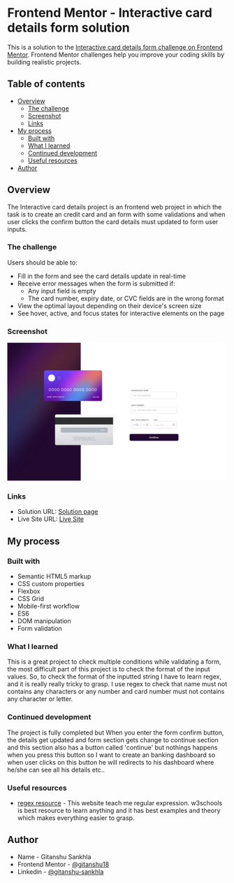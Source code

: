 # Frontend Mentor - Interactive card details form solution

This is a solution to the [Interactive card details form challenge on Frontend Mentor](https://www.frontendmentor.io/challenges/interactive-card-details-form-XpS8cKZDWw). Frontend Mentor challenges help you improve your coding skills by building realistic projects. 

## Table of contents

- [Overview](#overview)
  - [The challenge](#the-challenge)
  - [Screenshot](#screenshot)
  - [Links](#links)
- [My process](#my-process)
  - [Built with](#built-with)
  - [What I learned](#what-i-learned)
  - [Continued development](#continued-development)
  - [Useful resources](#useful-resources)
- [Author](#author)



## Overview
The Interactive card details project is an frontend web project in which the task is to create an credit card and an form with some validations and when user clicks the confirm button the card details must updated to form user inputs. 

### The challenge

Users should be able to:

- Fill in the form and see the card details update in real-time
- Receive error messages when the form is submitted if:
  - Any input field is empty
  - The card number, expiry date, or CVC fields are in the wrong format
- View the optimal layout depending on their device's screen size
- See hover, active, and focus states for interactive elements on the page

### Screenshot

![screenshot](screenshot.jpg)

### Links

- Solution URL: [Solution page](https://www.frontendmentor.io/solutions/interactive-card-details-grids-postioning-and-form-validation-COMC1WMhZW)
- Live Site URL: [Live Site](https://interactive-card-git.netlify.app/)

## My process

### Built with

- Semantic HTML5 markup
- CSS custom properties
- Flexbox
- CSS Grid
- Mobile-first workflow
- ES6 
- DOM manipulation
- Form validation


### What I learned

This is a great project to check multiple conditions while validating a form, the most difficult part of this project is to check the format of the input values.
So, to check the format of the inputted string I have to learn regex, and it is really really tricky to grasp. I use regex to check that name must not contains any characters or any number and card number must not contains any character or letter.


### Continued development

The project is fully completed but When you enter the form confirm button, the details get updated and form section gets change to continue section and this section also has a button called 'continue' but nothings happens when you press this button so I want to create an banking dashboard so when user clicks on this button he will redirects to his dashboard where he/she can see all his details etc..


### Useful resources

- [regex resource](https://www.w3schools.com/jsref/jsref_obj_regexp.asp) - This website teach me regular expression. w3schools is best resource to learn anything and it has best examples and theory which makes everything easier to grasp.

## Author

- Name - Gitanshu Sankhla
- Frontend Mentor - [@gitanshu18](https://www.frontendmentor.io/profile/gitanshu18)
- Linkedin - [@gitanshu-sankhla](https://www.linkedin.com/in/gitanshu-sa)


